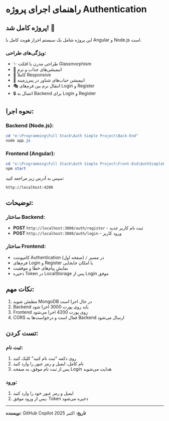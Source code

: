 # راهنمای اجرای پروژه Authentication

## پروژه کامل شد! 🎉

این پروژه شامل یک سیستم احراز هویت کامل با Angular و Node.js است.

### ویژگی‌های طراحی:
- ✨ طراحی مدرن با افکت Glassmorphism
- 🎨 انیمیشن‌های جذاب و نرم
- 📱 کاملاً Responsive
- 🌊 انیمیشن حباب‌های شناور در پس‌زمینه
- 🎭 انتقال نرم بین فرم‌های Login و Register
- 🔒 اتصال به Backend برای Login و Register

## نحوه اجرا:

### Backend (Node.js):
```powershell
cd "e:\Programming\Full Stack\Auth Simple Project\Back-End"
node app.js
```

### Frontend (Angular):
```powershell
cd "e:\Programming\Full Stack\Auth Simple Project\Front-End\AuthSimpleProject"
npm start
```

سپس به آدرس زیر مراجعه کنید:
```
http://localhost:4200
```

## توضیحات:

### ساختار Backend:
- **POST** `http://localhost:3000/auth/register` - ثبت نام کاربر جدید
- **POST** `http://localhost:3000/auth/login` - ورود کاربر

### ساختار Frontend:
- کامپوننت Authentication در مسیر `/` (صفحه اول)
- فرم‌های Login و Register با امکان جابجایی
- نمایش پیام‌های خطا و موفقیت
- ذخیره Token در LocalStorage پس از Login موفق

## نکات مهم:

1. مطمئن شوید MongoDB در حال اجرا است
2. Backend باید روی پورت 3000 اجرا شود
3. Frontend روی پورت 4200 اجرا می‌شود
4. CORS فعال است و درخواست‌ها به Backend ارسال می‌شود

## تست کردن:

### ثبت نام:
1. روی دکمه "ثبت نام کنید" کلیک کنید
2. نام کامل، ایمیل و رمز عبور را وارد کنید
3. پس از ثبت نام موفق، به صفحه Login هدایت می‌شوید

### ورود:
1. ایمیل و رمز عبور خود را وارد کنید
2. پس از ورود موفق، Token ذخیره می‌شود

---

**نویسنده**: GitHub Copilot
**تاریخ**: اکتبر 2025
